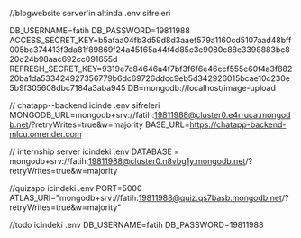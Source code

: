 //blogwebsite server'in altinda .env sifreleri

DB_USERNAME=fatih
DB_PASSWORD=19811988
ACCESS_SECRET_KEY=b5afaa04fb3d59d8d3aaef579a1160cd5107aad48bff005bc374413f3da81f89869f24a45165a44f4d85c3e9080c88c3398883bc820d24b98aac692cc091655d
REFRESH_SECRET_KEY=9319e7c84646a4f7bf3f6f6e46ccf555c60f4a3f88220ba1da533424927356779b6dc69726ddcc9eb5d342926015bcae10c230e5b9f305608dbc7184a3aba945
DB=mongodb://localhost/image-upload


// chatapp--backend icinde .env sifreleri
MONGODB_URL=mongodb+srv://fatih:19811988@cluster0.e4rruca.mongodb.net/?retryWrites=true&w=majority
BASE_URL=https://chatapp-backend-mlcu.onrender.com

// internship server icindeki .env
DATABASE = mongodb+srv://fatih:19811988@cluster0.n8vbg1y.mongodb.net/?retryWrites=true&w=majority

//quizapp icindeki .env
PORT=5000
ATLAS_URI="mongodb+srv://fatih:19811988@quiz.qs7basb.mongodb.net/?retryWrites=true&w=majority"

//todo icindeki .env
DB_USERNAME=fatih
DB_PASSWORD=19811988
